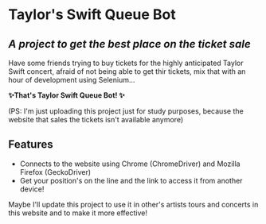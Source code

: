 # Taylor's Swift Queue Bot
## _A project to get the best place on the ticket sale_


Have some friends trying to buy tickets for the highly anticipated Taylor Swift concert, afraid of not being able to get thir tickets, mix that with an hour of development using Selenium...

**✨That's Taylor Swift Queue Bot! ✨**

(PS: I'm just uploading this project just for study purposes, because the website that sales the tickets isn't available anymore)

## Features

- Connects to the website using Chrome (ChromeDriver) and Mozilla Firefox (GeckoDriver)
- Get your position's on the line and the link to access it from another device!

Maybe I'll update this project to use it in other's artists tours and concerts in this website and to make it more effective!
